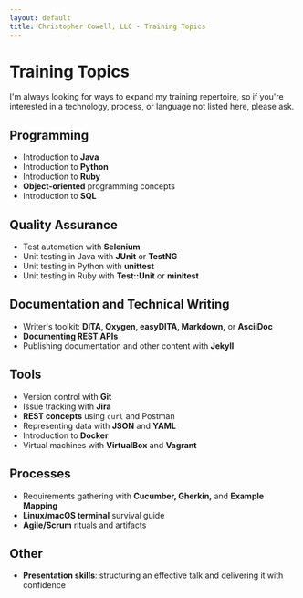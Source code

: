 ```yaml
---
layout: default
title: Christopher Cowell, LLC - Training Topics
---
```


# Training Topics

I'm always looking for ways to expand my training repertoire, so if you're interested in a technology, process, or language not listed here, please ask.


## Programming

+ Introduction to **Java**
+ Introduction to **Python**
+ Introduction to **Ruby**
+ **Object-oriented** programming concepts
+ Introduction to **SQL**


## Quality Assurance

+ Test automation with **Selenium**
+ Unit testing in Java with **JUnit** or **TestNG**
+ Unit testing in Python with **unittest**
+ Unit testing in Ruby with **Test::Unit** or **minitest**


## Documentation and Technical Writing

+ Writer's toolkit: **DITA, Oxygen, easyDITA, Markdown,** or **AsciiDoc**
+ **Documenting REST APIs**
+ Publishing documentation and other content with **Jekyll**


## Tools

+ Version control with **Git**
+ Issue tracking with **Jira**
+ **REST concepts** using `curl` and Postman
+ Representing data with **JSON** and **YAML**
+ Introduction to **Docker**
+ Virtual machines with **VirtualBox** and **Vagrant**


## Processes

+ Requirements gathering with **Cucumber, Gherkin,** and **Example Mapping**
+ **Linux/macOS terminal** survival guide
+ **Agile/Scrum** rituals and artifacts


## Other

+ **Presentation skills**: structuring an effective talk and delivering it with confidence
